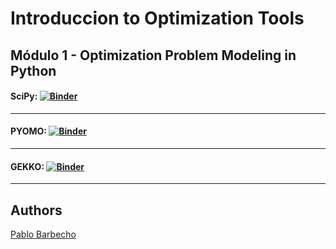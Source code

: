 # Introduccion to Optimization Tools 


## Módulo 1 - Optimization Problem Modeling in Python
<p align="justify">

</p>

#### SciPy: [![Binder](https://mybinder.org/badge_logo.svg)](https://mybinder.org/v2/gh/Pbarbecho/Curso_Python.git/main?labpath=/optimization/ejercicios/opti_scipy.ipynb)

---

#### PYOMO: [![Binder](https://mybinder.org/badge_logo.svg)](https://mybinder.org/v2/gh/Pbarbecho/Curso_Python.git/main?labpath=/optimization/ejercicios/knapsack.ipynb)

---

#### GEKKO: [![Binder](https://mybinder.org/badge_logo.svg)](https://mybinder.org/v2/gh/Pbarbecho/Curso_Python.git/main?labpath=/optimization/ejercicios/gekko.ipynb)

---





## Authors ##
[Pablo Barbecho](https://www.pbarbecho.com)
